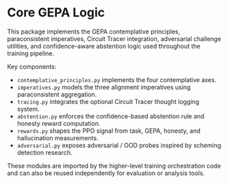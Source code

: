# Core GEPA Logic

This package implements the GEPA contemplative principles, paraconsistent
imperatives, Circuit Tracer integration, adversarial challenge utilities, and
confidence-aware abstention logic used throughout the training pipeline.

Key components:

- `contemplative_principles.py` implements the four contemplative axes.
- `imperatives.py` models the three alignment imperatives using paraconsistent
  aggregation.
- `tracing.py` integrates the optional Circuit Tracer thought logging system.
- `abstention.py` enforces the confidence-based abstention rule and honesty
  reward computation.
- `rewards.py` shapes the PPO signal from task, GEPA, honesty, and hallucination
  measurements.
- `adversarial.py` exposes adversarial / OOD probes inspired by scheming
  detection research.

These modules are imported by the higher-level training orchestration code and
can also be reused independently for evaluation or analysis tools.
